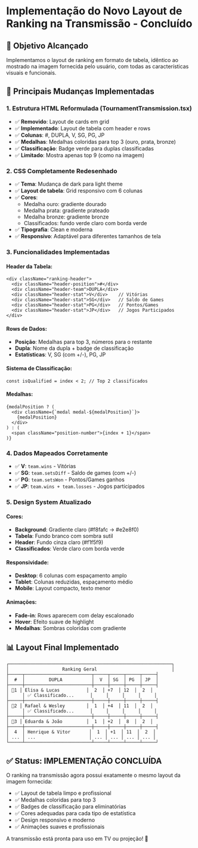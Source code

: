 # Implementação do Novo Layout de Ranking na Transmissão - Concluído

## 🎯 **Objetivo Alcançado**
Implementamos o layout de ranking em formato de tabela, idêntico ao mostrado na imagem fornecida pelo usuário, com todas as características visuais e funcionais.

## 🔄 **Principais Mudanças Implementadas**

### 1. **Estrutura HTML Reformulada (TournamentTransmission.tsx)**
- ✅ **Removido**: Layout de cards em grid
- ✅ **Implementado**: Layout de tabela com header e rows
- ✅ **Colunas**: #, DUPLA, V, SG, PG, JP
- ✅ **Medalhas**: Medalhas coloridas para top 3 (ouro, prata, bronze)
- ✅ **Classificação**: Badge verde para duplas classificadas
- ✅ **Limitado**: Mostra apenas top 9 (como na imagem)

### 2. **CSS Completamente Redesenhado**
- ✅ **Tema**: Mudança de dark para light theme
- ✅ **Layout de tabela**: Grid responsivo com 6 colunas
- ✅ **Cores**: 
  - Medalha ouro: gradiente dourado
  - Medalha prata: gradiente prateado  
  - Medalha bronze: gradiente bronze
  - Classificados: fundo verde claro com borda verde
- ✅ **Tipografia**: Clean e moderna
- ✅ **Responsivo**: Adaptável para diferentes tamanhos de tela

### 3. **Funcionalidades Implementadas**

#### **Header da Tabela:**
```tsx
<div className="ranking-header">
  <div className="header-position">#</div>
  <div className="header-team">DUPLA</div>
  <div className="header-stat">V</div>    // Vitórias
  <div className="header-stat">SG</div>   // Saldo de Games
  <div className="header-stat">PG</div>   // Pontos/Games
  <div className="header-stat">JP</div>   // Jogos Participados
</div>
```

#### **Rows de Dados:**
- **Posição**: Medalhas para top 3, números para o restante
- **Dupla**: Nome da dupla + badge de classificação
- **Estatísticas**: V, SG (com +/-), PG, JP

#### **Sistema de Classificação:**
```tsx
const isQualified = index < 2; // Top 2 classificados
```

#### **Medalhas:**
```tsx
{medalPosition ? (
  <div className={`medal medal-${medalPosition}`}>
    {medalPosition}
  </div>
) : (
  <span className="position-number">{index + 1}</span>
)}
```

### 4. **Dados Mapeados Corretamente**
- ✅ **V**: `team.wins` - Vitórias
- ✅ **SG**: `team.setsDiff` - Saldo de games (com +/-)
- ✅ **PG**: `team.setsWon` - Pontos/Games ganhos
- ✅ **JP**: `team.wins + team.losses` - Jogos participados

### 5. **Design System Atualizado**

#### **Cores:**
- **Background**: Gradiente claro (#f8fafc → #e2e8f0)
- **Tabela**: Fundo branco com sombra sutil
- **Header**: Fundo cinza claro (#f1f5f9)
- **Classificados**: Verde claro com borda verde

#### **Responsividade:**
- **Desktop**: 6 colunas com espaçamento amplo
- **Tablet**: Colunas reduzidas, espaçamento médio
- **Mobile**: Layout compacto, texto menor

#### **Animações:**
- **Fade-in**: Rows aparecem com delay escalonado
- **Hover**: Efeito suave de highlight
- **Medalhas**: Sombras coloridas com gradiente

## 📊 **Layout Final Implementado**

```
┌─────────────────────────────────────────────────────────────┐
│                    Ranking Geral                            │
├─────┬─────────────────────────┬─────┬─────┬─────┬─────┤
│  #  │         DUPLA           │  V  │ SG  │ PG  │ JP  │
├─────┼─────────────────────────┼─────┼─────┼─────┼─────┤
│ 🥇1 │ Elisa & Lucas          │  2  │ +7  │ 12  │  2  │
│     │ ✅ Classificado...      │     │     │     │     │
├─────┼─────────────────────────┼─────┼─────┼─────┼─────┤
│ 🥈2 │ Rafael & Wesley        │  1  │ +4  │ 11  │  2  │
│     │ ✅ Classificado...      │     │     │     │     │
├─────┼─────────────────────────┼─────┼─────┼─────┼─────┤
│ 🥉3 │ Eduarda & João         │  1  │ +2  │  8  │  2  │
├─────┼─────────────────────────┼─────┼─────┼─────┼─────┤
│  4  │ Henrique & Vitor       │  1  │ +1  │ 11  │  2  │
│ ... │ ...                    │ ... │ ... │ ... │ ... │
└─────┴─────────────────────────┴─────┴─────┴─────┴─────┘
```

## ✅ **Status: IMPLEMENTAÇÃO CONCLUÍDA**

O ranking na transmissão agora possui exatamente o mesmo layout da imagem fornecida:
- ✅ Layout de tabela limpo e profissional
- ✅ Medalhas coloridas para top 3
- ✅ Badges de classificação para eliminatórias
- ✅ Cores adequadas para cada tipo de estatística
- ✅ Design responsivo e moderno
- ✅ Animações suaves e profissionais

A transmissão está pronta para uso em TV ou projeção! 🎉

